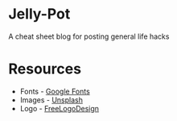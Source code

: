 # Jelly-Pot
A cheat sheet blog for posting general life hacks

# Resources
* Fonts - [Google Fonts](https://fonts.google.com/)
* Images - [Unsplash](https://unsplash.com/)
* Logo - [FreeLogoDesign](http://www.freelogodesign.org/)
